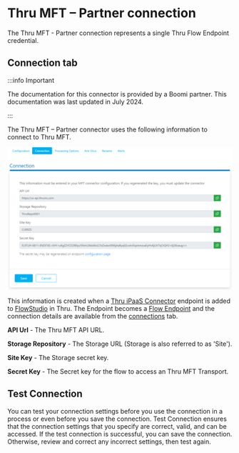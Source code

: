 # Thru MFT – Partner connection

<head>
  <meta name="guidename" content="Integration"/>
  <meta name="context" content="GUID-7ae20f02-326c-471f-a11c-b032008c867f"/>
</head>


The Thru MFT - Partner connection represents a single Thru Flow Endpoint credential.

## Connection tab

:::info Important

The documentation for this connector is provided by a Boomi partner. This documentation was last updated in July 2024.

:::

The Thru MFT – Partner connector uses the following information to connect to Thru MFT. 

![MFT_connection_](../Images/img-int_Thru_connection.png)


This information is created when a [Thru iPaaS Connector](https://guides.thruinc.com/taftug/thru-ipaas-connector) endpoint is added to [FlowStudio](https://guides.thruinc.com/taftug/flow-studio) in Thru. The Endpoint becomes a [Flow Endpoint](https://guides.thruinc.com/taftug/flow-endpoint-editor) and the connection details are available from the [connections](https://guides.thruinc.com/taftug/connection) tab.


**API Url** - 
The Thru MFT API URL.

**Storage Repository** - 
The Storage URL (Storage is also referred to as 'Site').

**Site Key** - 
The Storage secret key.

**Secret Key** - 
The Secret key for the flow to access an Thru MFT Transport.


## Test Connection

You can test your connection settings before you use the connection in a process or even before you save the connection. Test Connection ensures that the connection settings that you specify are correct, valid, and can be accessed. If the test connection is successful, you can save the connection. Otherwise, review and correct any incorrect settings, then test again.
